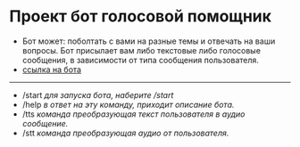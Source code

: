 # Проект бот голосовой помощник

* Бот может: поболтать с вами на разные темы и отвечать на ваши вопросы. Бот присылает вам либо текстовые либо голосовые сообщения, в зависимости от типа сообщения пользователя.
* [ссылка на бота](https://t.me/zxcvbnm_botBot)

***
*  /start *для запуска бота, наберите /start*
*  /help *в ответ на эту команду, приходит описание бота.*
*  /tts *команда преобразующая текст пользователя в аудио сообщение.*
*  /stt *команда преобразующая аудио от пользователя.*
